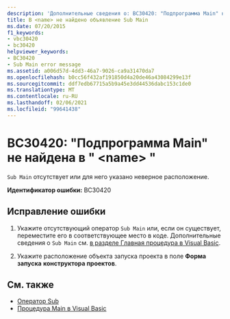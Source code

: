 ```yaml
---
description: 'Дополнительные сведения о: BC30420: "Подпрограмма Main" не найдена в "<name>'
title: В <name> не найдено объявление Sub Main
ms.date: 07/20/2015
f1_keywords:
- vbc30420
- bc30420
helpviewer_keywords:
- BC30420
- Sub Main error message
ms.assetid: a006d57d-4dd3-46a7-9026-ca9a31470da7
ms.openlocfilehash: b0cc56f432af191850d4a20de46a43084299e13f
ms.sourcegitcommit: ddf7edb67715a5b9a45e3dd44536dabc153c1de0
ms.translationtype: MT
ms.contentlocale: ru-RU
ms.lasthandoff: 02/06/2021
ms.locfileid: "99641438"
---
```

# <a name="bc30420-sub-main-was-not-found-in-name"></a>BC30420: "Подпрограмма Main" не найдена в " \<name> "

`Sub Main` отсутствует или для него указано неверное расположение.

 **Идентификатор ошибки:** BC30420

## <a name="to-correct-this-error"></a>Исправление ошибки

1. Укажите отсутствующий оператор `Sub Main` или, если он существует, переместите его в соответствующее место в коде. Дополнительные сведения о `Sub Main` см. [в разделе Главная процедура в Visual Basic](../../programming-guide/program-structure/main-procedure.md).

2. Укажите расположение объекта запуска проекта в поле **Форма запуска** **конструктора проектов**.

## <a name="see-also"></a>См. также

- [Оператор Sub](../statements/sub-statement.md)
- [Процедура Main в Visual Basic](../../programming-guide/program-structure/main-procedure.md)
